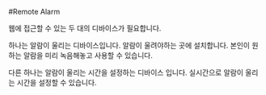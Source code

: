 #Remote Alarm

웹에 접근할 수 있는 두 대의 디바이스가 필요합니다.

하나는 알람이 울리는 디바이스입니다.
알람이 울려야하는 곳에 설치합니다.
본인이 원하는 알람을 미리 녹음해놓고 사용할 수 있습니다.

다른 하나는 알람이 울리는 시간을 설정하는 디바이스 입니다.
실시간으로 알람이 울리는 시간을 설정할 수 있습니다.
